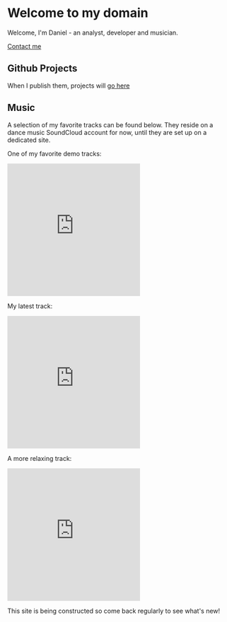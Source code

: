 # Welcome to my domain

Welcome, I'm Daniel - an analyst, developer and musician.  

[Contact me](mailto:daniel.w.dewberry@gmail.com)


## Github Projects 

When I publish them, projects will [go here](https://github.com/DanielDewberry)

## Music 

A selection of my favorite tracks can be found below.  They reside on a dance music SoundCloud account for now, until they are set up on a dedicated site.


One of my favorite demo tracks:
<iframe width="300" height="300" scrolling="no" frameborder="no" allow="autoplay" src="https://w.soundcloud.com/player/?url=https%3A//api.soundcloud.com/tracks/397973658%3Fsecret_token%3Ds-1R8J7&color=%2309080c&auto_play=false&hide_related=false&show_comments=true&show_user=true&show_reposts=false&show_teaser=true&visual=true"></iframe>

My latest track: 
<iframe width="300" height="300" scrolling="no" frameborder="no" allow="autoplay" src="https://w.soundcloud.com/player/?url=https%3A//api.soundcloud.com/tracks/348097569%3Fsecret_token%3Ds-fOK7M&color=%23ff5500&auto_play=false&hide_related=false&show_comments=true&show_user=true&show_reposts=false&show_teaser=true&visual=true"></iframe>

A more relaxing track:
<iframe width="300" height="300" scrolling="no" frameborder="no" allow="autoplay" src="https://w.soundcloud.com/player/?url=https%3A//api.soundcloud.com/tracks/394085082%3Fsecret_token%3Ds-bIh68&color=%23ff5500&auto_play=false&hide_related=false&show_comments=true&show_user=true&show_reposts=false&show_teaser=true&visual=true"></iframe>

This site is being constructed so come back regularly to see what's new!
